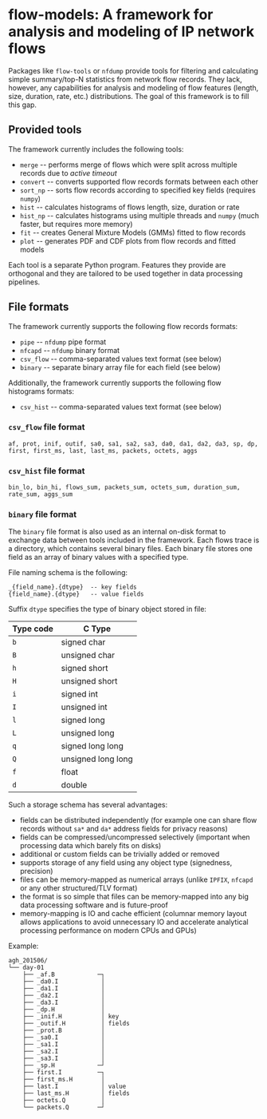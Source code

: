 # flow-models: A framework for analysis and modeling of IP network flows

Packages like `flow-tools` or `nfdump` provide tools for filtering and calculating simple summary/top-N statistics
from network flow records. They lack, however, any capabilities for analysis and modeling of flow features (length,
size, duration, rate, etc.) distributions. The goal of this framework is to fill this gap.


## Provided tools

The framework currently includes the following tools:

- `merge` -- performs merge of flows which were split across multiple records due to *active timeout*
- `convert` -- converts supported flow records formats between each other
- `sort_np` -- sorts flow records according to specified key fields (requires `numpy`)
- `hist` -- calculates histograms of flows length, size, duration or rate
- `hist_np` -- calculates histograms using multiple threads and `numpy` (much faster, but requires more memory)
- `fit` -- creates General Mixture Models (GMMs) fitted to flow records
- `plot` -- generates PDF and CDF plots from flow records and fitted models

Each tool is a separate Python program. Features they provide are orthogonal and they are tailored to be used together in data processing pipelines.

## File formats

The framework currently supports the following flow records formats:

- `pipe` -- `nfdump` pipe format
- `nfcapd` -- `nfdump` binary format
- `csv_flow` -- comma-separated values text format (see below)
- `binary` -- separate binary array file for each field (see below)

Additionally, the framework currently supports the following flow histograms formats:

- `csv_hist` -- comma-separated values text format (see below)

### `csv_flow` file format

    af, prot, inif, outif, sa0, sa1, sa2, sa3, da0, da1, da2, da3, sp, dp, first, first_ms, last, last_ms, packets, octets, aggs

### `csv_hist` file format

    bin_lo, bin_hi, flows_sum, packets_sum, octets_sum, duration_sum, rate_sum, aggs_sum

### `binary` file format

The `binary` file format is also used as an internal on-disk format to exchange data between tools included in the framework.
Each flows trace is a directory, which contains several binary files. Each binary file stores one
field as an array of binary values with a specified type.

File naming schema is the following:

    _{field_name}.{dtype}  -- key fields
    {field_name}.{dtype}   -- value fields

Suffix `dtype` specifies the type of binary object stored in file:

| Type code | C Type |
| - | - |
| `b`   | signed char |
| `B`   | unsigned char |
| `h`   | signed short |
| `H`   | unsigned short |
| `i`   | signed int |
| `I`   | unsigned int |
| `l`   | signed long |
| `L`   | unsigned long |
| `q`   | signed long long |
| `Q`   | unsigned long long |
| `f`   | float |
| `d`   | double |

Such a storage schema has several advantages:

- fields can be distributed independently (for example one can share flow records without `sa*` and `da*` address fields for privacy reasons)
- fields can be compressed/uncompressed selectively (important when processing data which barely fits on disks)
- additional or custom fields can be trivially added or removed
- supports storage of any field using any object type (signedness, precision)
- files can be memory-mapped as numerical arrays (unlike `IPFIX`, `nfcapd` or any other structured/TLV format)
- the format is so simple that files can be memory-mapped into any big data processing software and is future-proof
- memory-mapping is IO and cache efficient (columnar memory layout allows applications to avoid unnecessary IO and accelerate analytical processing performance on modern CPUs and GPUs)

Example:

    agh_201506/
    └── day-01
        ├── _af.B            ─┐
        ├── _da0.I            │
        ├── _da1.I            │
        ├── _da2.I            │
        ├── _da3.I            │
        ├── _dp.H             │
        ├── _inif.H           │ key
        ├── _outif.H          │ fields
        ├── _prot.B           │
        ├── _sa0.I            │
        ├── _sa1.I            │
        ├── _sa2.I            │
        ├── _sa3.I            │
        ├── _sp.H            ─┘
        ├── first.I          ─┐
        ├── first_ms.H        │
        ├── last.I            │ value
        ├── last_ms.H         │ fields
        ├── octets.Q          │
        └── packets.Q        ─┘

